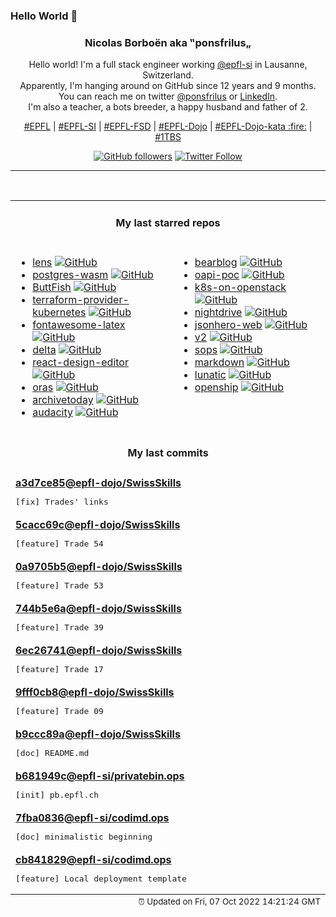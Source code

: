### Hello World 👋

<p align="center">
  <!-- use https://avatars.githubusercontent.com/u/176002?v=4 for your default github picture 
  <img src="https://raw.githubusercontent.com/ponsfrilus/ponsfrilus/master/img/ponsfrilus.png" title="Nicolas Borboën aka ‟ponsfrilus„" alt="Nicolas Borboën aka ‟ponsfrilus„" /> -->
  <h3 align="center">
    Nicolas Borboën aka ‟ponsfrilus„
  </h3>
  <p align="center">
    Hello world! I'm a full stack engineer working <a href="https://github.com/epfl-si">@epfl-si</a> in Lausanne, Switzerland.
    <br />Apparently, I'm hanging around on GitHub since 12 years and 9 months.
    <br />You can reach me on twitter <a href="https://twitter.com/ponsfrilus">@ponsfrilus</a> or <a href="http://linkedin.com/in/nicolasborboen">LinkedIn</a>.
    <br />I'm also a teacher, a bots breeder, a happy husband and father of 2.
  </p>
  <p align="center">
    <a href="https://www.epfl.ch">#EPFL</a> | 
    <a href="https://github.com/epfl-si/">#EPFL-SI</a> | 
    <a href="https://github.com/epfl-fsd">#EPFL-FSD</a> | 
    <a href="https://github.com/topics/epfl-dojo">#EPFL-Dojo</a> | 
    <a href="https://github.com/topics/epfl-dojo-kata">#EPFL-Dojo-kata :fire:</a> | 
    <a href="https://en.wikipedia.org/wiki/Indentation_style#Variant:_1TBS_(OTBS)">#1TBS</a>
  </p>
  <p align="center">
    <a href="https://github.com/ponsfrilus"><img alt="GitHub followers" src="https://img.shields.io/github/followers/ponsfrilus?label=Follow%20me%20on%20github&style=social"></a>
    <a href="https://twitter.com/ponsfrilus"><img alt="Twitter Follow" src="https://img.shields.io/twitter/follow/ponsfrilus?label=follow%20me%20on%20twitter&style=social"></a>
  </p>
  </p><hr><table align="center">
<tr>
<td colspan="2" align="center"><h4>My last starred repos</h4></td>
</tr>
<tr>
<td valign="top">
<ul>
<li>
<a href="https://github.com/lensapp/lens" title="Lens - The way the world runs Kubernetes" target="_blank">lens</a>&nbsp;<a href="https://github.com/lensapp/lens" title="Lens - The way the world runs Kubernetes" target="_blank"><img src="https://img.shields.io/github/stars/lensapp/lens?style=social" alt="GitHub"></a>
</li>
<li>
<a href="https://github.com/snaplet/postgres-wasm" title="A PostgresQL server running in your browser" target="_blank">postgres-wasm</a>&nbsp;<a href="https://github.com/snaplet/postgres-wasm" title="A PostgresQL server running in your browser" target="_blank"><img src="https://img.shields.io/github/stars/snaplet/postgres-wasm?style=social" alt="GitHub"></a>
</li>
<li>
<a href="https://github.com/RonSijm/ButtFish" title="Effortlessly transmitting Morse Code of chess moves to your butthole 💝" target="_blank">ButtFish</a>&nbsp;<a href="https://github.com/RonSijm/ButtFish" title="Effortlessly transmitting Morse Code of chess moves to your butthole 💝" target="_blank"><img src="https://img.shields.io/github/stars/RonSijm/ButtFish?style=social" alt="GitHub"></a>
</li>
<li>
<a href="https://github.com/hashicorp/terraform-provider-kubernetes" title="Terraform Kubernetes provider" target="_blank">terraform-provider-kubernetes</a>&nbsp;<a href="https://github.com/hashicorp/terraform-provider-kubernetes" title="Terraform Kubernetes provider" target="_blank"><img src="https://img.shields.io/github/stars/hashicorp/terraform-provider-kubernetes?style=social" alt="GitHub"></a>
</li>
<li>
<a href="https://github.com/xdanaux/fontawesome-latex" title="LaTeX mappings for Font Awesome, the icons font" target="_blank">fontawesome-latex</a>&nbsp;<a href="https://github.com/xdanaux/fontawesome-latex" title="LaTeX mappings for Font Awesome, the icons font" target="_blank"><img src="https://img.shields.io/github/stars/xdanaux/fontawesome-latex?style=social" alt="GitHub"></a>
</li>
<li>
<a href="https://github.com/dandavison/delta" title="A syntax-highlighting pager for git, diff, and grep output" target="_blank">delta</a>&nbsp;<a href="https://github.com/dandavison/delta" title="A syntax-highlighting pager for git, diff, and grep output" target="_blank"><img src="https://img.shields.io/github/stars/dandavison/delta?style=social" alt="GitHub"></a>
</li>
<li>
<a href="https://github.com/layerhub-io/react-design-editor" title="Image, Presentation and Video editor. React design editor using fabric.js. Canva clone" target="_blank">react-design-editor</a>&nbsp;<a href="https://github.com/layerhub-io/react-design-editor" title="Image, Presentation and Video editor. React design editor using fabric.js. Canva clone" target="_blank"><img src="https://img.shields.io/github/stars/layerhub-io/react-design-editor?style=social" alt="GitHub"></a>
</li>
<li>
<a href="https://github.com/oras-project/oras" title="Work with OCI registries, but for secure supply chain - managing content like artifacts, images, SBOM" target="_blank">oras</a>&nbsp;<a href="https://github.com/oras-project/oras" title="Work with OCI registries, but for secure supply chain - managing content like artifacts, images, SBOM" target="_blank"><img src="https://img.shields.io/github/stars/oras-project/oras?style=social" alt="GitHub"></a>
</li>
<li>
<a href="https://github.com/HRDepartment/archivetoday" title="Unofficial API and CLI for archive.today." target="_blank">archivetoday</a>&nbsp;<a href="https://github.com/HRDepartment/archivetoday" title="Unofficial API and CLI for archive.today." target="_blank"><img src="https://img.shields.io/github/stars/HRDepartment/archivetoday?style=social" alt="GitHub"></a>
</li>
<li>
<a href="https://github.com/audacity/audacity" title="Audio Editor                                     " target="_blank">audacity</a>&nbsp;<a href="https://github.com/audacity/audacity" title="Audio Editor                                     " target="_blank"><img src="https://img.shields.io/github/stars/audacity/audacity?style=social" alt="GitHub"></a>
</li>
</ul>
<img width="450" height="1" /></td>
<td valign="top">
<ul>
<li>
<a href="https://github.com/HermanMartinus/bearblog" title="Free, no-nonsense, super fast blogging." target="_blank">bearblog</a>&nbsp;<a href="https://github.com/HermanMartinus/bearblog" title="Free, no-nonsense, super fast blogging." target="_blank"><img src="https://img.shields.io/github/stars/HermanMartinus/bearblog?style=social" alt="GitHub"></a>
</li>
<li>
<a href="https://github.com/camptocamp/oapi-poc" title="OGC API & STAC - Proof of Concept" target="_blank">oapi-poc</a>&nbsp;<a href="https://github.com/camptocamp/oapi-poc" title="OGC API & STAC - Proof of Concept" target="_blank"><img src="https://img.shields.io/github/stars/camptocamp/oapi-poc?style=social" alt="GitHub"></a>
</li>
<li>
<a href="https://github.com/infraly/k8s-on-openstack" title="An opinionated way to deploy a Kubernetes cluster on top of an OpenStack cloud." target="_blank">k8s-on-openstack</a>&nbsp;<a href="https://github.com/infraly/k8s-on-openstack" title="An opinionated way to deploy a Kubernetes cluster on top of an OpenStack cloud." target="_blank"><img src="https://img.shields.io/github/stars/infraly/k8s-on-openstack?style=social" alt="GitHub"></a>
</li>
<li>
<a href="https://github.com/jes/nightdrive" title="Night-time driving simulation" target="_blank">nightdrive</a>&nbsp;<a href="https://github.com/jes/nightdrive" title="Night-time driving simulation" target="_blank"><img src="https://img.shields.io/github/stars/jes/nightdrive?style=social" alt="GitHub"></a>
</li>
<li>
<a href="https://github.com/apihero-run/jsonhero-web" title="JSON Hero is an open-source, beautiful JSON explorer for the web that lets you browse, search and navigate your JSON files at speed. 🚀" target="_blank">jsonhero-web</a>&nbsp;<a href="https://github.com/apihero-run/jsonhero-web" title="JSON Hero is an open-source, beautiful JSON explorer for the web that lets you browse, search and navigate your JSON files at speed. 🚀" target="_blank"><img src="https://img.shields.io/github/stars/apihero-run/jsonhero-web?style=social" alt="GitHub"></a>
</li>
<li>
<a href="https://github.com/miniflux/v2" title="Minimalist and opinionated feed reader" target="_blank">v2</a>&nbsp;<a href="https://github.com/miniflux/v2" title="Minimalist and opinionated feed reader" target="_blank"><img src="https://img.shields.io/github/stars/miniflux/v2?style=social" alt="GitHub"></a>
</li>
<li>
<a href="https://github.com/mozilla/sops" title="Simple and flexible tool for managing secrets" target="_blank">sops</a>&nbsp;<a href="https://github.com/mozilla/sops" title="Simple and flexible tool for managing secrets" target="_blank"><img src="https://img.shields.io/github/stars/mozilla/sops?style=social" alt="GitHub"></a>
</li>
<li>
<a href="https://github.com/mdn/markdown" title="MDN Web Docs tool to covert HTML to Markdown" target="_blank">markdown</a>&nbsp;<a href="https://github.com/mdn/markdown" title="MDN Web Docs tool to covert HTML to Markdown" target="_blank"><img src="https://img.shields.io/github/stars/mdn/markdown?style=social" alt="GitHub"></a>
</li>
<li>
<a href="https://github.com/lunatic-solutions/lunatic" title="Lunatic is an Erlang-inspired runtime for WebAssembly" target="_blank">lunatic</a>&nbsp;<a href="https://github.com/lunatic-solutions/lunatic" title="Lunatic is an Erlang-inspired runtime for WebAssembly" target="_blank"><img src="https://img.shields.io/github/stars/lunatic-solutions/lunatic?style=social" alt="GitHub"></a>
</li>
<li>
<a href="https://github.com/openshiporg/openship" title="multi-channel fulfillment at scale" target="_blank">openship</a>&nbsp;<a href="https://github.com/openshiporg/openship" title="multi-channel fulfillment at scale" target="_blank"><img src="https://img.shields.io/github/stars/openshiporg/openship?style=social" alt="GitHub"></a>
</li>
</ul>
<img width="450" height="1" /></td>
</tr>
<tr>
<td colspan="2" align="center"><h4>My last commits</h4></td>
</tr>
<tr>
        <td colspan="2">
          <div><strong><a href="https://api.github.com/repos/epfl-dojo/SwissSkills/commits/a3d7ce858e432bf63c025384f4d382fab7f7b47e" title="2022-09-30T12:29:01.000+02:00" target="_blank">a3d7ce85</a><a href="https://github.com/epfl-dojo">@epfl-dojo</a><a href="https://github.com/epfl-dojo/SwissSkills" title="null">/SwissSkills</a></strong></div>
          <pre>[fix] Trades' links</pre>
        </td>
        </tr><tr>
        <td colspan="2">
          <div><strong><a href="https://api.github.com/repos/epfl-dojo/SwissSkills/commits/5cacc69ca08b9ce4257eeb338875004ff6e9792d" title="2022-09-30T12:27:59.000+02:00" target="_blank">5cacc69c</a><a href="https://github.com/epfl-dojo">@epfl-dojo</a><a href="https://github.com/epfl-dojo/SwissSkills" title="null">/SwissSkills</a></strong></div>
          <pre>[feature] Trade 54</pre>
        </td>
        </tr><tr>
        <td colspan="2">
          <div><strong><a href="https://api.github.com/repos/epfl-dojo/SwissSkills/commits/0a9705b5df7bbe7424f98ccc2b3914895a6d014c" title="2022-09-30T12:27:50.000+02:00" target="_blank">0a9705b5</a><a href="https://github.com/epfl-dojo">@epfl-dojo</a><a href="https://github.com/epfl-dojo/SwissSkills" title="null">/SwissSkills</a></strong></div>
          <pre>[feature] Trade 53</pre>
        </td>
        </tr><tr>
        <td colspan="2">
          <div><strong><a href="https://api.github.com/repos/epfl-dojo/SwissSkills/commits/744b5e6a08ac0b150d01271c489de0e723823828" title="2022-09-30T12:27:34.000+02:00" target="_blank">744b5e6a</a><a href="https://github.com/epfl-dojo">@epfl-dojo</a><a href="https://github.com/epfl-dojo/SwissSkills" title="null">/SwissSkills</a></strong></div>
          <pre>[feature] Trade 39</pre>
        </td>
        </tr><tr>
        <td colspan="2">
          <div><strong><a href="https://api.github.com/repos/epfl-dojo/SwissSkills/commits/6ec26741b164b6bafcaca942d1a95943fb9fdc84" title="2022-09-30T12:27:21.000+02:00" target="_blank">6ec26741</a><a href="https://github.com/epfl-dojo">@epfl-dojo</a><a href="https://github.com/epfl-dojo/SwissSkills" title="null">/SwissSkills</a></strong></div>
          <pre>[feature] Trade 17</pre>
        </td>
        </tr><tr>
        <td colspan="2">
          <div><strong><a href="https://api.github.com/repos/epfl-dojo/SwissSkills/commits/9fff0cb86a1f726b8048be4fc16494497c73678c" title="2022-09-30T12:27:03.000+02:00" target="_blank">9fff0cb8</a><a href="https://github.com/epfl-dojo">@epfl-dojo</a><a href="https://github.com/epfl-dojo/SwissSkills" title="null">/SwissSkills</a></strong></div>
          <pre>[feature] Trade 09</pre>
        </td>
        </tr><tr>
        <td colspan="2">
          <div><strong><a href="https://api.github.com/repos/epfl-dojo/SwissSkills/commits/b9ccc89a2648640c8e5a61f5c0a1d29c41dd97b1" title="2022-09-30T12:26:43.000+02:00" target="_blank">b9ccc89a</a><a href="https://github.com/epfl-dojo">@epfl-dojo</a><a href="https://github.com/epfl-dojo/SwissSkills" title="null">/SwissSkills</a></strong></div>
          <pre>[doc] README.md</pre>
        </td>
        </tr><tr>
        <td colspan="2">
          <div><strong><a href="https://api.github.com/repos/epfl-si/privatebin.ops/commits/b681949c792245990f6e015300614235442e5884" title="2022-09-23T14:09:58.000+02:00" target="_blank">b681949c</a><a href="https://github.com/epfl-si">@epfl-si</a><a href="https://github.com/epfl-si/privatebin.ops" title="null">/privatebin.ops</a></strong></div>
          <pre>[init] pb.epfl.ch</pre>
        </td>
        </tr><tr>
        <td colspan="2">
          <div><strong><a href="https://api.github.com/repos/epfl-si/codimd.ops/commits/7fba0836237f8b07df0ed614f81b933bac4319ce" title="2022-09-23T08:46:17.000+02:00" target="_blank">7fba0836</a><a href="https://github.com/epfl-si">@epfl-si</a><a href="https://github.com/epfl-si/codimd.ops" title="Ansible wrapper to deploy CodiMD as a service">/codimd.ops</a></strong></div>
          <pre>[doc] minimalistic beginning</pre>
        </td>
        </tr><tr>
        <td colspan="2">
          <div><strong><a href="https://api.github.com/repos/epfl-si/codimd.ops/commits/cb841829a7fff254fdd27d626be3f0f694317152" title="2022-09-23T08:46:01.000+02:00" target="_blank">cb841829</a><a href="https://github.com/epfl-si">@epfl-si</a><a href="https://github.com/epfl-si/codimd.ops" title="Ansible wrapper to deploy CodiMD as a service">/codimd.ops</a></strong></div>
          <pre>[feature] Local deployment template</pre>
        </td>
        </tr><tfoot>
<tr>
<td colspan="2" align="right">
<img width="900" height="1" />
<small>⏰ Updated on Fri, 07 Oct 2022 14:21:24 GMT</small>
</td>
</tr>
</tfoot>
<br />
</table>
